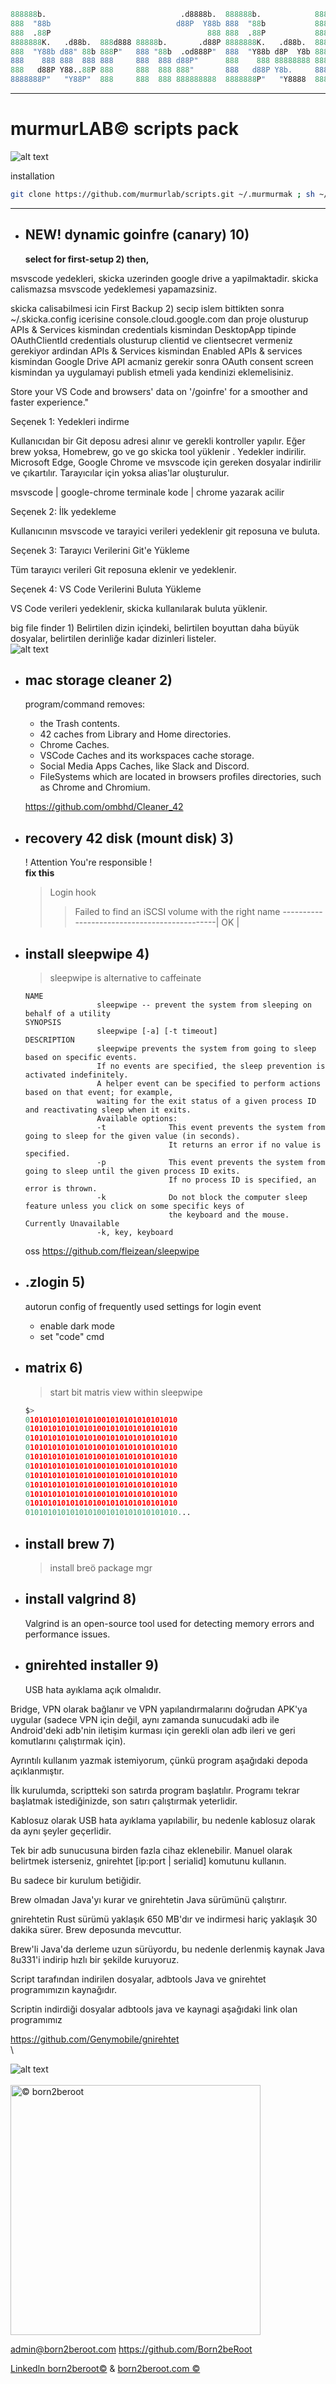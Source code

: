 ```mathematica
888888b.                              .d8888b.  888888b.            8888888b.                   888   ©
888  "88b                            d88P  Y88b 888  "88b           888   Y88b                  888    
888  .88P                                   888 888  .88P           888    888                  888    
8888888K.   .d88b.  888d888 88888b.       .d88P 8888888K.   .d88b.  888   d88P .d88b.   .d88b.  888888 
888  "Y88b d88" 88b 888P"   888 "88b  .od888P"  888  "Y88b d8P  Y8b 8888888P" d88 "88b d88 "88b 888    
888    888 888  888 888     888  888 d88P"      888    888 88888888 888 T88b  888  888 888  888 888    
888   d88P Y88..88P 888     888  888 888"       888   d88P Y8b.     888  T88b Y88..88P Y88..88P Y88b.  
8888888P"   "Y88P"  888     888  888 888888888  8888888P"   "Y8888  888   T88b "Y88P"   "Y88P"   "Y888 
```


<!-- ![alt text](https://www.born2beroot.com/images/b2r.png "© born2beroot") -->
---

# murmurLAB© scripts pack

![alt text](SS2.png "© born2beroot")

installation

```bash
git clone https://github.com/murmurlab/scripts.git ~/.murmurmak ; sh ~/.murmurmak/murmurmak.sh
```

---

- ## NEW! dynamic goinfre (canary) 10)

    **select for first-setup 2) then,**

msvscode yedekleri, skicka uzerinden google drive a yapilmaktadir. skicka calismazsa msvscode yedeklemesi yapamazsiniz.

skicka calisabilmesi icin First Backup 2) secip islem bittikten sonra ~/.skicka.config icerisine console.cloud.google.com dan proje olusturup APIs & Services kismindan credentials kismindan DesktopApp tipinde OAuthClientId credentials olusturup clientid ve clientsecret vermeniz gerekiyor ardindan APIs & Services kismindan Enabled APIs & services kismindan Google Drive API acmaniz gerekir sonra OAuth consent screen kismindan ya uygulamayi publish etmeli yada kendinizi eklemelisiniz.

Store your VS Code and browsers' data on '/goinfre' for a smoother and faster experience."

Seçenek 1: Yedekleri indirme

Kullanıcıdan bir Git deposu adresi alınır ve gerekli kontroller yapılır.
Eğer brew yoksa, Homebrew, go ve go skicka tool yüklenir .
Yedekler indirilir.
Microsoft Edge, Google Chrome ve msvscode için gereken dosyalar indirilir ve çıkartılır.
Tarayıcılar için yoksa alias'lar oluşturulur.

msvscode | google-chrome terminale kode | chrome yazarak acilir

Seçenek 2: İlk yedekleme

Kullanıcının msvscode ve tarayici verileri yedeklenir git reposuna ve buluta.

Seçenek 3: Tarayıcı Verilerini Git'e Yükleme

Tüm tarayıcı verileri Git reposuna eklenir ve yedeklenir.

Seçenek 4: VS Code Verilerini Buluta Yükleme

VS Code verileri yedeklenir, skicka kullanılarak buluta yüklenir.

big file finder 1)
Belirtilen dizin içindeki, belirtilen boyuttan daha büyük dosyalar, belirtilen derinliğe kadar dizinleri listeler.
    \
    ![alt text](bigsmoke.jpeg "© born2beroot")

- ## mac storage cleaner 2)

    program/command removes:
  - the Trash contents.
  - 42 caches from Library and Home directories.
  - Chrome Caches.
  - VSCode Caches and its workspaces cache storage.
  - Social Media Apps Caches, like Slack and Discord.
  - FileSystems which are located in browsers profiles directories, such as Chrome and Chromium.
  
  https://github.com/ombhd/Cleaner_42

- ## recovery 42 disk (mount disk) 3)

    ! Attention You're responsible !
    \
    **fix this**
    > Login hook
    >>Failed to find an iSCSI volume with the right name
    >---------------------------------------------| OK |

- ## install sleepwipe 4)
    >
    >sleepwipe is alternative to caffeinate

    ```none
    NAME
                    sleepwipe -- prevent the system from sleeping on behalf of a utility
    SYNOPSIS
                    sleepwipe [-a] [-t timeout]
    DESCRIPTION
                    sleepwipe prevents the system from going to sleep based on specific events.
                    If no events are specified, the sleep prevention is activated indefinitely.
                    A helper event can be specified to perform actions based on that event; for example,
                    waiting for the exit status of a given process ID and reactivating sleep when it exits.
                    Available options:
                    -t              This event prevents the system from going to sleep for the given value (in seconds).
                                    It returns an error if no value is specified.
                    -p              This event prevents the system from going to sleep until the given process ID exits.
                                    If no process ID is specified, an error is thrown.
                    -k              Do not block the computer sleep feature unless you click on some specific keys of
                                    the keyboard and the mouse.
    Currently Unavailable
                    -k, key, keyboard
    ```

    oss https://github.com/fleizean/sleepwipe

- ## .zlogin 5)

    autorun config of frequently used settings for login event

  - enable dark mode
  - set "code" cmd

- ## matrix 6)
    >
    >start bit matris view within sleepwipe

    ```py
    $>
    0101010101010101001010101010101010
    0101010101010101001010101010101010
    0101010101010101001010101010101010
    0101010101010101001010101010101010
    0101010101010101001010101010101010
    0101010101010101001010101010101010
    0101010101010101001010101010101010
    0101010101010101001010101010101010
    0101010101010101001010101010101010
    0101010101010101001010101010101010
    0101010101010101001010101010101010...
    
    ```

- ## install brew 7)

    >install breö package mgr

- ## install valgrind 8)

  Valgrind is an open-source tool used for detecting memory errors and performance issues.

- ## gnirehted installer 9)

  USB hata ayıklama açık olmalıdır.

Bridge, VPN olarak bağlanır ve VPN yapılandırmalarını doğrudan APK'ya uygular (sadece VPN için değil, aynı zamanda sunucudaki adb ile Android'deki adb'nin iletişim kurması için gerekli olan adb ileri ve geri komutlarını çalıştırmak için).

Ayrıntılı kullanım yazmak istemiyorum, çünkü program aşağıdaki depoda açıklanmıştır.

İlk kurulumda, scriptteki son satırda program başlatılır. Programı tekrar başlatmak istediğinizde, son satırı çalıştırmak yeterlidir.

Kablosuz olarak USB hata ayıklama yapılabilir, bu nedenle kablosuz olarak da aynı şeyler geçerlidir.

Tek bir adb sunucusuna birden fazla cihaz eklenebilir. Manuel olarak belirtmek isterseniz, gnirehtet [ip:port | serialid] komutunu kullanın.

Bu sadece bir kurulum betiğidir.

Brew olmadan Java'yı kurar ve gnirehtetin Java sürümünü çalıştırır.

gnirehtetin Rust sürümü yaklaşık 650 MB'dır ve indirmesi hariç yaklaşık 30 dakika sürer. Brew deposunda mevcuttur.

Brew'li Java'da derleme uzun sürüyordu, bu nedenle derlenmiş kaynak Java 8u331'i indirip hızlı bir şekilde kuruyoruz.

Script tarafından indirilen dosyalar, adbtools Java ve gnirehtet programımızın kaynağıdır.

 Scriptin indirdiği dosyalar adbtools java ve kaynagi aşağıdaki link olan programımız

   https://github.com/Genymobile/gnirehtet
    \
    \

![alt text](SS.png "© born2beroot")
\
\
<a href="https://www.linkedin.com/company/born2beroot/">
<img src="https://www.born2beroot.com/images/b2r.png" alt= "© born2beroot" width="400" height="400">
</a>

admin@born2beroot.com https://github.com/Born2beRoot 

<a href="https://www.linkedin.com/company/born2beroot/">Linkedln born2beroot©</a> & <a href="https://www.born2beroot.com/">born2beroot.com ©</a>
